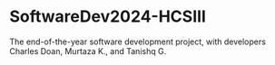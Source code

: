 # SoftwareDev2024-HCSIII
The end-of-the-year software development project, with developers Charles Doan, Murtaza K., and Tanishq G.
